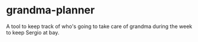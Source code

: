 # grandma-planner
A tool to keep track of who's going to take care of grandma during the week to keep Sergio at bay.
